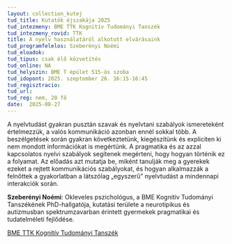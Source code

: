 ```yaml
---
layout: collection_kutej
tud_title: Kutatók éjszakája 2025
tud_intezmeny: BME TTK Kognitív Tudományi Tanszék
tud_intezmeny_rovid: TTK
title: A nyelv használatáról alkotott elvárásaink
tud_programfelelos: Szeberényi Noémi
tud_eloadok: 
tud_tipus: csak élő közvetítés
tud_online: NA
tud_helyszin: BME T épület 515-ös szoba
tud_idopont: 2025. szeptember 26. 16:15-16:45
tud_regisztracio: 
tud_url: 
tud_reg: nem, 20 fő
date:  2025-08-27
---
```


A nyelvtudást gyakran pusztán szavak és nyelvtani szabályok ismereteként értelmezzük, a valós kommunikáció azonban ennél sokkal több. A beszélgetések során gyakran következtetünk, kiegészítünk és expliciten ki nem mondott információkat is megértünk. A pragmatika és az azzal kapcsolatos nyelvi szabályok segítenek megérteni, hogy hogyan történik ez a folyamat. 
Az előadás azt mutatja be, miként tanulják meg a gyerekek ezeket a rejtett kommunikációs szabályokat, és hogyan alkalmazzák a felnőttek a gyakorlatban a látszólag „egyszerű” nyelvtudást a mindennapi interakciók során.

**Szeberényi Noémi**: Okleveles pszichológus, a BME Kognitív Tudományi Tanszékének PhD-hallgatója, kutatási területe a neurotipikus és autizmusban spektrumzavarban érintett gyermekek pragmatikai és tudatelméleti fejlődése.

[BME TTK Kognitív Tudományi Tanszék](http://www.cogsci.bme.hu/)

